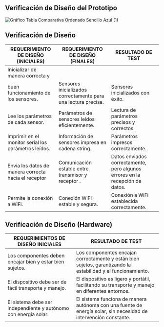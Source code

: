 <h2 align = "left">Verificación de Diseño del Prototipo </h2>

![Gráfico Tabla Comparativa Ordenado Sencillo Azul (1)](https://github.com/lucero-zamora/Grupo3-FdD/assets/166184502/12081ff8-5d5c-4553-9245-c77e7fdd01a3)

<h2 align = "left">Verificación de Diseño </h2>

| **REQUERIMIENTO DE DISEÑO (INICIALES)**                    | **REQUERIMIENTO DE DISEÑO (FINALES)**                           | **RESULTADO DE TEST**                                                                                           |
|------------------------------------------------------------|-----------------------------------------------------------------|---------------------------------------------------------------------------------------------------------------|
| Inicializar   de manera correcta y 
buen funcionamiento de los sensores.                     | Sensores inicializados correctamente para una lectura precisa.  | Sensores inicializados con éxito.                                                  |
| Lee los parámetros de cada sensor.                         | Parámetros de sensores leídos eficientemente.                   | Lectura de parámetros precisos y correctos.                                                  |
| Imprimir en el monitor serial los parámetros leídos.        | Información de sensores impresa en cadena string.               | Parámetros impresos correctamente.                          |
| Envía los datos de manera correcta hacia el receptor| Comunicación estable entre transmisor y receptor .          | Datos enviados correctamente, pero algunos errores en la recepción de datos.                                   |
| Permite la conexión a WiFi.                                | Conexión WiFi estable y segura.                                 | Conexión a WiFi establecida correctamente.                                                                     |
                                                                              


<h2 align = "left">Verificación de Diseño (Hardware)</h2>

| **REQUERIMIENTOS DE DISEÑO INICIALES**                     | **RESULTADO DE TEST**                                                                                           |
|------------------------------------------------------------|-----------------------------------------------------------------------------------------------------------------|
| Los componentes deben encajar bien y estar bien sujetos.   | Los componentes encajan correctamente y están bien sujetos, garantizando la estabilidad y el funcionamiento.    |
| El dispositivo debe ser de fácil transporte y manejo.      | El dispositivo es ligero y portátil, facilitando su transporte y manejo en diferentes entornos.                 |
| El sistema debe ser independiente y autónomo con energía solar.    | El sistema funciona de manera autónoma con una fuente de energía solar, sin necesidad de intervención constante.|
